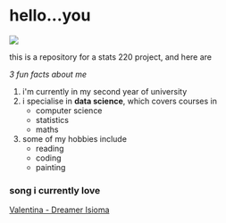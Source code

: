 # hello...you
![](https://media.tenor.com/TvavbyWOz80AAAAM/joe-goldberg.gif)

this is a repository for a stats 220 project, and here are

*3 fun facts about me*

1. i'm currently in my second year of university
2. i specialise in **data science**, which covers courses in
   * computer science
   * statistics
   * maths
3. some of my hobbies include
   * reading
   * coding
   * painting

### song i currently love

[Valentina -  Dreamer Isioma](https://www.youtube.com/watch?v=kLF0P2T8A4k)
